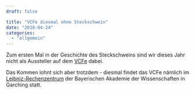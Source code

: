 ```yaml
---
draft: false

title: "VCFe diesmal ohne Steckschwein"
date: "2018-04-24"
categories: 
  - "allgemein"
---
```


Zum ersten Mal in der Geschichte des Steckschweins sind wir dieses Jahr nicht als Aussteller auf dem [VCFe](http://vcfe.org/D/) dabei.

Das Kommen lohnt sich aber trotzdem - diesmal findet das VCFe nämlich im [Leibniz-Rechenzentrum](https://www.lrz.de/) der Bayerischen Akademie der Wissenschaften in Garching statt.
